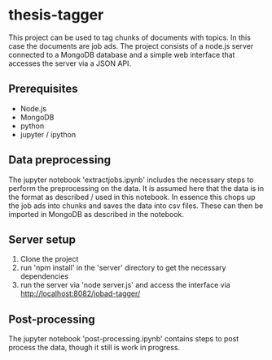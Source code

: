 # thesis-tagger

This project can be used to tag chunks of documents with topics. In this case
the documents are job ads. The project consists of a node.js server connected
to a MongoDB database and a simple web interface that accesses the server via
a JSON API.

## Prerequisites

- Node.js
- MongoDB
- python
- jupyter / ipython

## Data preprocessing

The jupyter notebook 'extractjobs.ipynb' includes the necessary steps to perform
 the preprocessing on the data. It is assumed here that the data is in the
 format as described / used in this notebook. In essence this chops up the job
 ads into chunks and saves the data into csv files. These can then be imported
 in MongoDB as described in the notebook.

## Server setup

1. Clone the project
2. run 'npm install' in the 'server' directory to get the necessary dependencies
3. run the server via 'node server.js' and access the interface via
   <http://localhost:8082/jobad-tagger/>

## Post-processing

The jupyter notebook 'post-processing.ipynb' contains steps to post process the
data, though it still is work in progress.
